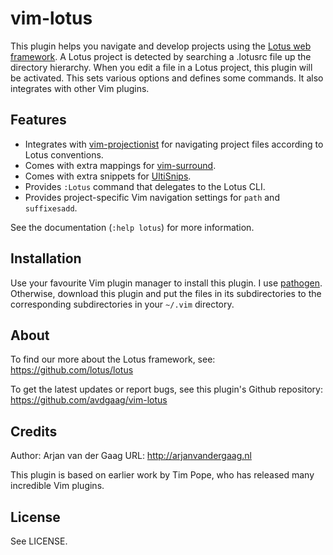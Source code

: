 # vim-lotus

This plugin helps you navigate and develop projects using the [Lotus web
framework][lotus]. A Lotus project is detected by searching a .lotusrc file up
the directory hierarchy. When you edit a file in a Lotus project, this plugin
will be activated. This sets various options and defines some commands. It also
integrates with other Vim plugins.

## Features

* Integrates with [vim-projectionist][] for navigating project files according
  to Lotus conventions.
* Comes with extra mappings for [vim-surround][].
* Comes with extra snippets for [UltiSnips][].
* Provides `:Lotus` command that delegates to the Lotus CLI.
* Provides project-specific Vim navigation settings for `path` and
  `suffixesadd`.

See the documentation (`:help lotus`) for more information.

## Installation

Use your favourite Vim plugin manager to install this plugin. I use
[pathogen][]. Otherwise, download this plugin and put the files in its
subdirectories to the corresponding subdirectories in your `~/.vim` directory.

## About

To find our more about the Lotus framework, see: https://github.com/lotus/lotus

To get the latest updates or report bugs, see this plugin's Github repository: https://github.com/avdgaag/vim-lotus

## Credits

Author: Arjan van der Gaag
URL: http://arjanvandergaag.nl

This plugin is based on earlier work by Tim Pope, who has released many
incredible Vim plugins.

## License

See LICENSE.

[vim-projectionist]: https://github.com/tpope/vim-projectionist
[vim-surround]:      https://github.com/tpope/vim-surround
[UltiSnips]:         https://github.com/SirVer/UltiSnips
[pathogen]:          https://github.com/tpope/vim-pathogen
[lotus]:             https://github.com/lotus/lotus
